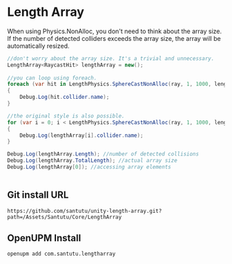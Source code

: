 ﻿Length Array
===

When using Physics.NonAlloc, you don't need to think about the array size.  
If the number of detected colliders exceeds the array size, the array will be automatically resized.


```csharp
//don't worry about the array size. It's a trivial and unnecessary.
LengthArray<RaycastHit> lengthArray = new();
 
//you can loop using foreach.
foreach (var hit in LengthPhysics.SphereCastNonAlloc(ray, 1, 1000, lengthArray))
{
    Debug.Log(hit.collider.name);
}

//the original style is also possible.
for (var i = 0; i < LengthPhysics.SphereCastNonAlloc(ray, 1, 1000, lengthArray).Length; i++)
{
    Debug.Log(lengthArray[i].collider.name);
}

Debug.Log(lengthArray.Length); //number of detected collisions
Debug.Log(lengthArray.TotalLength); //actual array size
Debug.Log(lengthArray[0]); //accessing array elements
            
```

Git install URL
---
```
https://github.com/santutu/unity-length-array.git?path=/Assets/Santutu/Core/LengthArray
```

OpenUPM Install
---
```
openupm add com.santutu.lengtharray
```

